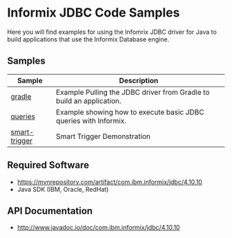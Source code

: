 # Informix JDBC Code Samples

Here you will find examples for using the Infomrix JDBC driver for Java to build applications that use the Informix Database engine.

## Samples

Sample | Description
-------|------------
[gradle](https://github.com/informix/informix-db-examples/tree/master/java/gradle) | Example Pulling the JDBC driver from Gradle to build an application.
[queries](https://github.com/infomrix/informix-db-examples/tree/master/java/queries) | Example showing how to execute basic JDBC queries with Informix.
[smart-trigger](https://github.com/infomrix/informix-db-examples/tree/master/java/smart-trigger) | Smart Trigger Demonstration

## Required Software

* https://mvnrepository.com/artifact/com.ibm.informix/jdbc/4.10.10
* Java SDK (IBM, Oracle, RedHat)

## API Documentation

* http://www.javadoc.io/doc/com.ibm.informix/jdbc/4.10.10

